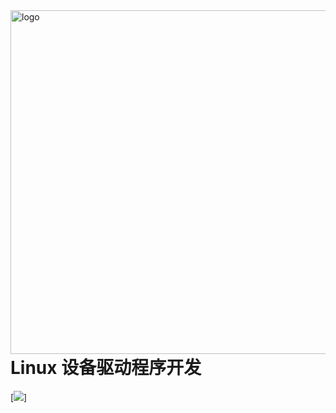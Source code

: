 <img src="assets/cover-2nd.png" alt="logo" height="550" align="right" />

# Linux 设备驱动程序开发

[![](https://img.shields.io/badge/language-简体中文-red.svg?style=flat-square)]
